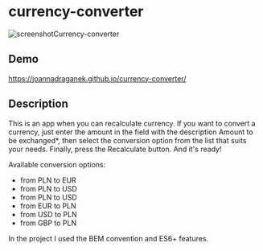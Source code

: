 # currency-converter

![screenshotCurrency-converter](https://imgur.com/PPiWZ7M.jpg)

## Demo
https://joannadraganek.github.io/currency-converter/

## Description
This is an app when you can recalculate currency. 
If you want to convert a currency, just enter the amount in the field with the description Amount to be exchanged*, 
then select the conversion option from the list that suits your needs. Finally, press the Recalculate button. And it's ready!

Available conversion options:
- from PLN to EUR
- from PLN to USD
- from PLN to USD
- from EUR to PLN
- from USD to PLN
- from GBP to PLN

In the project I used the BEM convention and ES6+ features.
